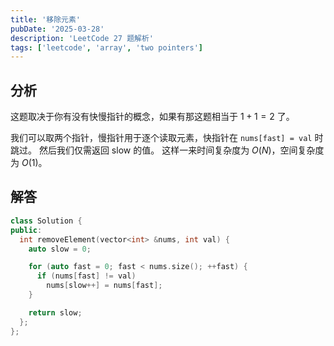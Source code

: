 ```yaml
---
title: '移除元素'
pubDate: '2025-03-28'
description: 'LeetCode 27 题解析'
tags: ['leetcode', 'array', 'two pointers']
---
```


## 分析

这题取决于你有没有快慢指针的概念，如果有那这题相当于 $1 + 1 = 2$ 了。

我们可以取两个指针，慢指针用于逐个读取元素，快指针在 `nums[fast] = val` 时跳过。
然后我们仅需返回 slow 的值。
这样一来时间复杂度为 $O(N)$，空间复杂度为 $O(1)$。

## 解答

```cpp
class Solution {
public:
  int removeElement(vector<int> &nums, int val) {
    auto slow = 0;

    for (auto fast = 0; fast < nums.size(); ++fast) {
      if (nums[fast] != val)
        nums[slow++] = nums[fast];
    }

    return slow;
  };
};
```
